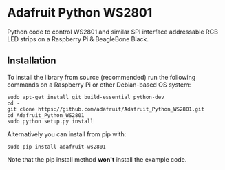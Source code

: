# Adafruit Python WS2801
Python code to control WS2801 and similar SPI interface addressable RGB LED strips on a Raspberry Pi &amp; BeagleBone Black.

## Installation

To install the library from source (recommended) run the following commands on a Raspberry Pi or other Debian-based OS system:

    sudo apt-get install git build-essential python-dev
    cd ~
    git clone https://github.com/adafruit/Adafruit_Python_WS2801.git
    cd Adafruit_Python_WS2801
    sudo python setup.py install

Alternatively you can install from pip with:

    sudo pip install adafruit-ws2801

Note that the pip install method **won't** install the example code.
